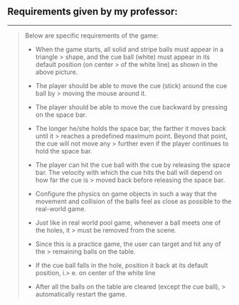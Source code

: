 ## Requirements given by my professor:
----

> Below are specific requirements of the game:
> 
> - When the game starts, all solid and stripe balls must appear in a triangle > shape, and the cue ball (white) must appear in its default position (on center > of the white line) as shown in the above picture.
>   
> - The player should be able to move the cue (stick) around the cue ball by > moving the mouse around it.
>   
> - The player should be able to move the cue backward by pressing on the space bar. 
>   
> - The longer he/she holds the space bar, the farther it moves back until it > reaches a predefined maximum point. Beyond that point, the cue will not move any > further even if the player continues to hold the space bar.
>   
> - The player can hit the cue ball with the cue by releasing the space bar. The 
> velocity with which the cue hits the ball will depend on how far the cue is > moved back before releasing the space bar. 
> 
> - Configure the physics on game objects in such a way that the movement and 
> collision of the balls feel as close as possible to the real-world game.
> 
> - Just like in real world pool game, whenever a ball meets one of the holes, it > must be removed from the scene.
> 
> - Since this is a practice game, the user can target and hit any of the > remaining balls on the table.
> 
> - If the cue ball falls in the hole, position it back at its default position, i.> e. on center of the white line
> 
> - After all the balls on the table are cleared (except the cue ball), > automatically restart the game.